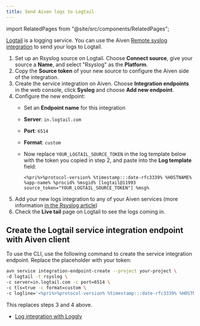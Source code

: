 ```yaml
---
title: Send Aiven logs to Logtail
---
```


import RelatedPages from "@site/src/components/RelatedPages";

[Logtail](https://betterstack.com/logs) is a logging service. You can use the Aiven [Remote syslog integration](/docs/integrations/rsyslog) to send your logs to Logtail.

1.  Set up an Rsyslog source on Logtail. Choose **Connect source**, give
    your source a **Name**, and select \"Rsyslog\" as the **Platform**.
2.  Copy the **Source token** of your new source to configure
    the Aiven side of the integration.
3.  Create the service integration on Aiven. Choose **Integration
    endpoints** in the web console, click **Syslog** and choose **Add
    new endpoint**.
4.  Configure the new endpoint:
    -   Set an **Endpoint name** for this integration

    -   **Server**: `in.logtail.com`

    -   **Port**: `6514`

    -   **Format**: `custom`

    -   Now replace `YOUR_LOGTAIL_SOURCE_TOKEN` in the log template
        below with the token you copied in step 2, and paste into the
        **Log template** field:

        ```text
        <%pri%>%protocol-version% %timestamp:::date-rfc3339% %HOSTNAME% %app-name% %procid% %msgid% [logtail@11993 source_token="YOUR_LOGTAIL_SOURCE_TOKEN"] %msg%
        ```
5.  Add your new logs integration to any of your Aiven services (more
    information
    [in the Rsyslog article](/docs/integrations/rsyslog#add_rsyslog_integration))
6.  Check the **Live tail** page on Logtail to see the logs coming in.

## Create the Logtail service integration endpoint with Aiven client

To use the CLI, use the following command to
create the service integration endpoint. Replace the placeholder with
your token:

```bash
avn service integration-endpoint-create --project your-project \
-d logtail -t rsyslog \
-c server=in.logtail.com -c port=6514 \
-c tls=true -c format=custom \
-c logline='<%pri%>%protocol-version% %timestamp:::date-rfc3339% %HOSTNAME% %app-name% %procid% %msgid% [logtail@11993 source_token="TOKEN-FROM-LOGTAIL"] %msg%'
```

This replaces steps 3 and 4 above.

<RelatedPages/>

- [Log integration with Loggly](/docs/integrations/rsyslog/loggly)

